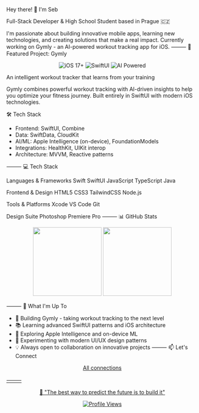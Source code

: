 Hey there! 👋 I'm Seb

Full-Stack Developer & High School Student based in Prague 🇨🇿

I'm passionate about building innovative mobile apps, learning new technologies, and creating solutions that make a real impact. Currently working on Gymly - an AI-powered workout tracking app for iOS.
⸻
🚀 Featured Project: Gymly

<div align="center">
  <img src="https://img.shields.io/badge/iOS-17+-blue?style=for-the-badge&logo=apple" alt="iOS 17+"/>
  <img src="https://img.shields.io/badge/SwiftUI-5.0-orange?style=for-the-badge&logo=swift" alt="SwiftUI"/>
  <img src="https://img.shields.io/badge/AI_Powered-Apple_Intelligence-purple?style=for-the-badge" alt="AI Powered"/>
</div>


An intelligent workout tracker that learns from your training

Gymly combines powerful workout tracking with AI-driven insights to help you optimize your fitness journey. Built entirely in SwiftUI with modern iOS technologies.

🛠️ Tech Stack
- Frontend: SwiftUI, Combine
- Data: SwiftData, CloudKit
- AI/ML: Apple Intelligence (on-device), FoundationModels
- Integrations: HealthKit, UIKit interop
- Architecture: MVVM, Reactive patterns

⸻
💻 Tech Stack

Languages & Frameworks
Swift 
SwiftUI 
JavaScript 
TypeScript 
Java

Frontend & Design
HTML5 
CSS3 
TailwindCSS 
Node.js

Tools & Platforms
Xcode 
VS Code 
Git 

Design Suite
Photoshop 
Premiere Pro
⸻
📊 GitHub Stats

<div align="center">
  <img height="180em" src="https://github-readme-stats.vercel.app/api?username=Rektoooooo&show_icons=true&theme=tokyonight&include_all_commits=true&count_private=true"/>
  <img height="180em" src="https://github-readme-stats.vercel.app/api/top-langs/?username=Rektoooooo&layout=compact&langs_count=8&theme=tokyonight"/>
</div>

⸻
🎯 What I'm Up To

- 🔨 Building Gymly - taking workout tracking to the next level
- 📚 Learning advanced SwiftUI patterns and iOS architecture
- 🤖 Exploring Apple Intelligence and on-device ML
- 🎨 Experimenting with modern UI/UX design patterns
- 💡 Always open to collaboration on innovative projects
⸻
📫 Let's Connect

<div align="center">


<a href="https://sebkucera.dev/#contact"> All connections 

</div>

⸻
<div align="center">


💭 "The best way to predict the future is to build it"

![Profile Views](https://komarev.com/ghpvc/?username=Rektoooooo&color=blueviolet&style=flat-square&label=Profile+Views)                                
</div>
